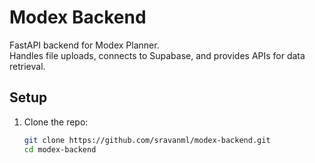 # Modex Backend

FastAPI backend for Modex Planner.  
Handles file uploads, connects to Supabase, and provides APIs for data retrieval.

## Setup

1. Clone the repo:
   ```bash
   git clone https://github.com/sravanml/modex-backend.git
   cd modex-backend
